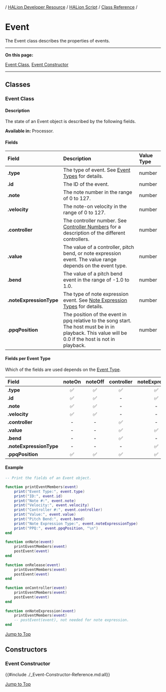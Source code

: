 / [HALion Developer Resource](../../HALion-Developer-Resource.md) / [HALion Script](./HALion-Script.md) / [Class Reference](./Class-Reference.md) /

# Event

The Event class describes the properties of events.

---

**On this page:**

[Event Class](#event-class), [Event Constructor](#event-constructor)

---

## Classes

### Event Class

#### Description

The state of an Event object is described by the following fields.

**Available in:** Processor.

#### Fields

|Field|Description|Value Type|
|:-|:-|:-|
|**.type**|The type of event. See [Event Types](./Event-Types.md) for details.|number|
|**.id**|The ID of the event.|number|
|**.note**|The note number in the range of 0 to 127.|number|
|**.velocity**|The note-on velocity in the range of 0 to 127.|number|
|**.controller**|The controller number. See [Controller Numbers](./Controller-Numbers.md) for a description of the different controllers.|number|
|**.value**|The value of a controller, pitch bend, or note expression event. The value range depends on the event type.|number|
|**.bend**|The value of a pitch bend event in the range of -1.0 to 1.0.|number|
|**.noteExpressionType**|The type of note expression event. See [Note Expression Types](./Note-Expression-Types.md) for details.|number|
|**.ppqPosition**|The position of the event in ppq relative to the song start. The host must be in in playback. This value will be 0.0 if the host is not in playback.|number|

#### Fields per Event Type

Which of the fields are used depends on the [Event Type](./Event-Types.md).

|Field|noteOn|noteOff|controller|noteExpression|
|:-|:-:|:-:|:-:|:-:|
|**.type**|&#9989;|&#9989;|&#9989;|&#9989;|
|**.id**|&#9989;|&#9989;|-|&#9989;|
|**.note**|&#9989;|&#9989;|-|-|
|**.velocity**|&#9989;|&#9989;|-|-|
|**.controller**|-|-|&#9989;|-|
|**.value**|-|-|&#9989;|&#9989;|
|**.bend**|-|-|&#9989;|-|
|**.noteExpressionType**|-|-|-|&#9989;|
|**.ppqPosition**|&#9989;|&#9989;|&#9989;|&#9989;|

#### Example

```lua
-- Print the fields of an Event object.

function printEventMembers(event)
    print("Event Type:", event.type)
    print("ID:", event.id)
    print("Note #:", event.note)
    print("Velocity:", event.velocity)
    print("Controller #:", event.controller)
    print("Value:", event.value)
    print("Pitch Bend:", event.bend)
    print("Note Expression Type:", event.noteExpressionType)
    print("PPQ:", event.ppqPosition, "\n")
end
 
function onNote(event)
    printEventMembers(event)
    postEvent(event)
end
 
function onRelease(event)
    printEventMembers(event)
    postEvent(event)
end
  
function onController(event)
    printEventMembers(event)
    postEvent(event)
end
  
function onNoteExpression(event)
    printEventMembers(event)
    -- postEvent(event), not needed for note expression.
end
```

[Jump to Top ](#event)

## Constructors

### Event Constructor

{{#include ./_Event-Constructor-Reference.md:all}}

[Jump to Top ](#event)
